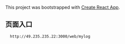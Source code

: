 <!--
 * @Description: 
 * @Version: 2.0
 * @Author: zhouhong07
 * @Date: 2020-03-02 09:30:17
 * @LastEditors: zhouhong07
 * @LastEditTime: 2020-06-29 14:06:31
 -->
This project was bootstrapped with [Create React App](https://github.com/facebook/create-react-app).

## 页面入口

```
  http://49.235.235.22:3000/web/mylog
```